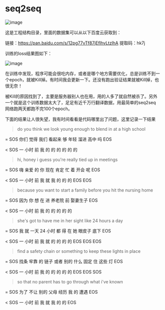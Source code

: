 # seq2seq


![image](https://github.com/liAoI/RNN-pytorch--/blob/master/images_result/2019-09-07%2009-17-24seq2seq.png)

这是工程结构目录，里面的数据集可以从以下百度云获取到：

链接：https://pan.baidu.com/s/12pg77vTf87jEflhvLtzlhA 
提取码：hk7j 

训练的loss结果图如下：

![image](https://github.com/liAoI/RNN-pytorch--/blob/master/images_result/seq2seqforloss.png)

在训练中发现，程序可能会很吃内存，或者是哪个地方需要优化，总是训练不到一个epoch，就被Kill掉。有时间我会更新一下。还没有跑出验证结果就被Kill掉，也很无奈！

被Kill的原因找到了，主要是服务器别人也在用，用的人多了就自然被杀了。另外一个就是这个训练数据太大了，足足有近千万行翻译数据，用最简单的seq2seq网络跑两天都跑不完100个epoch。

下面的结果让人很失望，我有时间看看是代码哪里出了问题，这里记录一下结果

> do you think we look young enough to blend in at a high school

= SOS 你们 觉得 我们 看起来 够 年轻 溜进 高中 吗 EOS

< SOS 一 小时 前 我 的 的 的 的 的 的

> hi, honey i guess you're really tied up in meetings

= SOS 嗨 亲爱 的 你 现在 肯定 忙 着 开会 呢 EOS

< SOS 一 小时 前 我 就 我 的 的 的 EOS EOS

> because you want to start a family before you hit the nursing home

= SOS 因为 你 想 在 进 养老院 前 娶妻生子 EOS

< SOS 一 小时 前 我 的 的 的 的 的

> she's got to have me in her sight like 24 hours a day

= SOS 我 就 一天 24 小时 都 得 在 她 眼皮子 底下 EOS

< SOS 一 小时 前 我 就 的 的 的 的 EOS EOS EOS

> find a safety chain or something to keep these lights in place

= SOS 找条 牢靠 的 链子 或者 别的 什么 固定 住 这些 灯 EOS

< SOS 一 小时 前 我 的 的 的 的 的 EOS EOS SOS

> so that no parent has to go through what i've known

= SOS 为了 不让 别的 父母 经历 我 的 遭遇 EOS

< SOS 一 小时 前 我 就 我 的 的 EOS
